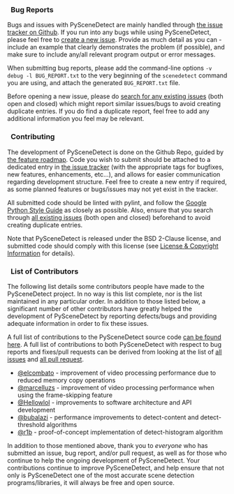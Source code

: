 

### <span class="fa fa-bug"></span>&nbsp; Bug Reports

Bugs and issues with PySceneDetect are mainly handled through [the issue tracker on Github](https://github.com/Breakthrough/PySceneDetect/issues).  If you run into any bugs while using PySceneDetect, please feel free to [create a new issue](https://github.com/Breakthrough/PySceneDetect/issues/new).  Provide as much detail as you can - include an example that clearly demonstrates the problem (if possible), and make sure to include any/all relevant program output or error messages.

When submitting bug reports, please add the command-line options `-v debug -l BUG_REPORT.txt` to the very beginning of the `scenedetect` command you are using, and attach the generated `BUG_REPORT.txt` file.

Before opening a new issue, please do [search for any existing issues](https://github.com/Breakthrough/PySceneDetect/issues?q=) (both open and closed) which might report similar issues/bugs to avoid creating duplicate entries.  If you do find a duplicate report, feel free to add any additional information you feel may be relevant.


### <span class="fa fa-keyboard-o"></span>&nbsp; Contributing

The development of PySceneDetect is done on the Github Repo, guided by [the feature roadmap](features.md).  Code you wish to submit should be attached to a dedicated entry in [the issue tracker](https://github.com/Breakthrough/PySceneDetect/issues?q=) (with the appropriate tags for bugfixes, new features, enhancements, etc...), and allows for easier communication regarding development structure.  Feel free to create a new entry if required, as some planned features or bugs/issues may not yet exist in the tracker.

All submitted code should be linted with pylint, and follow the [Google Python Style Guide](https://google.github.io/styleguide/pyguide.html) as closely as possible.  Also, ensure that you search through [all existing issues](https://github.com/Breakthrough/PySceneDetect/issues?q=) (both open and closed) beforehand to avoid creating duplicate entries.

Note that PySceneDetect is released under the BSD 2-Clause license, and submitted code should comply with this license (see [License & Copyright Information](copyright.md) for details).


### <span class="fa fa-person"></span>&nbsp; List of Contributors

The following list details some contributors people have made to the PySceneDetect project. In no way is this list complete, nor is the list maintained in any particular order. In addition to those listed below, a significant number of other contributors have greatly helped the development of PySceneDetect by reporting defects/bugs and providing adequate information in order to fix these issues.

A full list of contributions to the PySceneDetect source code [can be found here](https://github.com/Breakthrough/PySceneDetect/graphs/contributors).  A full list of contributions to both PySceneDetect with respect to bug reports and fixes/pull requests can be derived from looking at the list of [all issues](https://github.com/Breakthrough/PySceneDetect/issues?utf8=%E2%9C%93&q=is%3Aissue) and [all pull request](https://github.com/Breakthrough/PySceneDetect/pulls?utf8=%E2%9C%93&q=is%3Apr+).

 * [@elcombato](https://github.com/elcombato) - improvement of video processing performance due to reduced memory copy operations
 * [@marcelluzs](https://github.com/marcelluzs) - improvement of video processing performance when using the frame-skipping feature
 * [@Hellowlol](https://github.com/Hellowlol) - improvements to software architecture and API development
 * [@bubalazi](https://github.com/bubalazi) - performance improvements to detect-content and detect-threshold algorithms
 * [@r1b](https://github.com/r1b) - proof-of-concept implementation of detect-histogram algorithm


In addition to those mentioned above, thank you to *everyone* who has submitted an issue, bug report, and/or pull request, as well as for those who continue to help the ongoing development of PySceneDetect.  Your contributions continue to improve PySceneDetect, and help ensure that not only is PySceneDetect one of the most accurate scene detection programs/libraries, it will always be free and open source.

